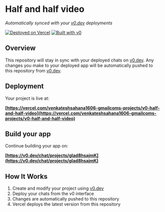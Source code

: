 # Half and half video

*Automatically synced with your [v0.dev](https://v0.dev) deployments*

[![Deployed on Vercel](https://img.shields.io/badge/Deployed%20on-Vercel-black?style=for-the-badge&logo=vercel)](https://vercel.com/venkateshsahana1606-gmailcoms-projects/v0-half-and-half-video)
[![Built with v0](https://img.shields.io/badge/Built%20with-v0.dev-black?style=for-the-badge)](https://v0.dev/chat/projects/gIad8hsajmK)

## Overview

This repository will stay in sync with your deployed chats on [v0.dev](https://v0.dev).
Any changes you make to your deployed app will be automatically pushed to this repository from [v0.dev](https://v0.dev).

## Deployment

Your project is live at:

**[https://vercel.com/venkateshsahana1606-gmailcoms-projects/v0-half-and-half-video](https://vercel.com/venkateshsahana1606-gmailcoms-projects/v0-half-and-half-video)**

## Build your app

Continue building your app on:

**[https://v0.dev/chat/projects/gIad8hsajmK](https://v0.dev/chat/projects/gIad8hsajmK)**

## How It Works

1. Create and modify your project using [v0.dev](https://v0.dev)
2. Deploy your chats from the v0 interface
3. Changes are automatically pushed to this repository
4. Vercel deploys the latest version from this repository